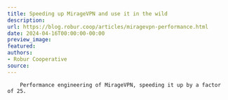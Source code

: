 ```yaml
---
title: Speeding up MirageVPN and use it in the wild
description:
url: https://blog.robur.coop/articles/miragevpn-performance.html
date: 2024-04-16T00:00:00-00:00
preview_image:
featured:
authors:
- Robur Cooperative
source:
---
```



        Performance engineering of MirageVPN, speeding it up by a factor of 25.
      

